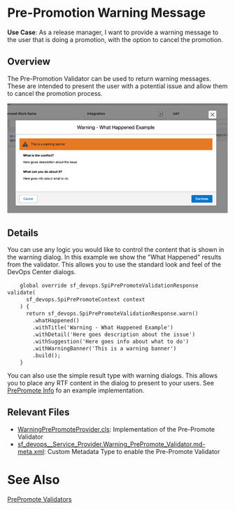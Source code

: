 # Pre-Promotion Warning Message

**Use Case**: As a release manager, I want to provide a warning message to the user that is doing a promotion, with the option to cancel the promotion.

## Overview

The Pre-Promotion Validator can be used to return warning messages. These are intended to present the user with a potential issue and allow them to cancel the promotion process.

![image](../files/warningWhatHappened.png)

## Details

You can use any logic you would like to control the content that is shown in the warning dialog. In this example we show the "What Happened" results from the validator. This allows you to use the standard look and feel of the DevOps Center dialogs.

```
    global override sf_devops.SpiPrePromoteValidationResponse validate(
      sf_devops.SpiPrePromoteContext context
    ) {
      return sf_devops.SpiPrePromoteValidationResponse.warn()
        .whatHappened()
        .withTitle('Warning - What Happened Example')
        .withDetail('Here goes description about the issue')
        .withSuggestion('Here goes info about what to do')
        .withWarningBanner('This is a warning banner')
        .build();
    }

```

You can also use the simple result type with warning dialogs. This allows you to place any RTF content in the dialog to present to your users. See [PrePromote Info](./PrePromoteInfo.md) fo an example implementation.

## Relevant Files

- [WarningPrePromoteProvider.cls](../../force-app/main/default/classes/prePromote/WarningPrePromoteProvider.cls): Implementation of the Pre-Promote Validator
- [sf_devops\_\_Service_Provider.Warning_PrePromote_Validator.md-meta.xml](../../force-app/main/default/customMetadata/sf_devops__Service_Provider.Warning_PrePromote_Validator.md-meta.xml): Custom Metadata Type to enable the Pre-Promote Validator

# See Also

[PrePromote Validators](../PrePromoteValidators.md)
